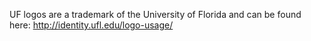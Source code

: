 UF logos are a trademark of the University of Florida and can be found here: http://identity.ufl.edu/logo-usage/
